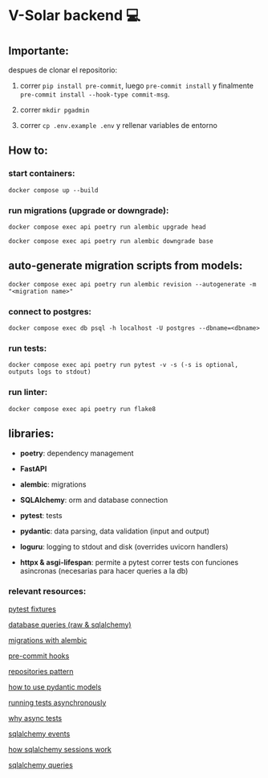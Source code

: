 # V-Solar backend :computer:

## Importante:

despues de clonar el repositorio:

1. correr `pip install pre-commit`, luego `pre-commit install` y finalmente `pre-commit install --hook-type commit-msg`.

2. correr `mkdir pgadmin`

3. correr `cp .env.example .env` y rellenar variables de entorno

## How to:

### start containers:

`docker compose up --build`

### run migrations (upgrade or downgrade):

`docker compose exec api poetry run alembic upgrade head`

`docker compose exec api poetry run alembic downgrade base`

## auto-generate migration scripts from models:

`docker compose exec api poetry run alembic revision --autogenerate -m "<migration name>"`

### connect to postgres:

`docker compose exec db psql -h localhost -U postgres --dbname=<dbname>`

### run tests:

`docker compose exec api poetry run pytest -v -s (-s is optional, outputs logs to stdout)`

### run linter:

`docker compose exec api poetry run flake8`

## libraries:

- **poetry**: dependency management

- **FastAPI**

- **alembic**: migrations

- **SQLAlchemy**: orm and database connection

- **pytest**: tests

- **pydantic**: data parsing, data validation (input and output)

- **loguru**: logging to stdout and disk (overrides uvicorn handlers)

- **httpx & asgi-lifespan**: permite a pytest correr tests con funciones asincronas (necesarias para hacer queries a la db)

### relevant resources:

[pytest fixtures](https://docs.pytest.org/en/latest/how-to/fixtures.html)

[database queries (raw & sqlalchemy)](https://www.encode.io/databases/database_queries/)

[migrations with alembic](https://www.jeffastor.com/blog/pairing-a-postgresql-db-with-your-dockerized-fastapi-app)

[pre-commit hooks](https://pre-commit.com/)

[repositories pattern](https://www.jeffastor.com/blog/hooking-fastapi-endpoints-up-to-a-postgres-database)

[how to use pydantic models](https://www.jeffastor.com/blog/hooking-fastapi-endpoints-up-to-a-postgres-database)

[running tests asynchronously](https://www.jeffastor.com/blog/testing-fastapi-endpoints-with-docker-and-pytest)

[why async tests](https://fastapi.tiangolo.com/advanced/async-tests/)

[sqlalchemy events](https://docs.sqlalchemy.org/en/14/orm/events.html)

[how sqlalchemy sessions work](https://docs.sqlalchemy.org/en/13/orm/session_basics.html)

[sqlalchemy queries](https://docs.sqlalchemy.org/en/14/tutorial/orm_data_manipulation.html#tutorial-orm-data-manipulation)
